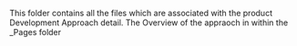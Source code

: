 This folder contains all the files which are associated with the product Development Approach detail.  The Overview of the appraoch in within the _Pages folder
